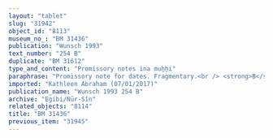 ```yaml
---
layout: "tablet"
slug: "31942"
object_id: "8113"
museum_no_: "BM 31436"
publication: "Wunsch 1993"
text_number: "254 B"
duplicate: "BM 31612"
type_and_content: "Promissory notes ina muẖẖi"
paraphrase: "Promissory note for dates. Fragmentary.<br /> <strong>B</strong> owes 50 kor of dates to <strong>A</strong>. The payment is secured by the pledge of the debtor&#39;s palm grove and grain field located at the [sluice gate(?)] of the Borsippa canal to the [broken off] at the Summi-canal [broken off]. Witnesses.<br /> <br /> <strong>A</strong> = &hellip;/Mu&scaron;ēzib-Bēl//Zēria(?); <strong>B</strong> = &Scaron;arrani/Nergal-<em>x</em>"
imported: "Kathleen Abraham (07/01/2017)"
publication_name: "Wunsch 1993 254 B"
archive: "Egibi/Nūr-Sîn"
related_objects: "8114"
title: "BM 31436"
previous_item: "31945"
---
```

